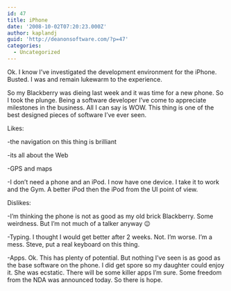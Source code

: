 ```yaml
---
id: 47
title: iPhone
date: '2008-10-02T07:20:23.000Z'
author: kaplandj
guid: 'http://deanonsoftware.com/?p=47'
categories:
  - Uncategorized
---
```

Ok. I know I’ve investigated the development environment for the iPhone. Busted. I was and remain lukewarm to the experience.

So my Blackberry was dieing last week and it was time for a new phone. So I took the plunge. Being a software developer I’ve come to appreciate milestones in the business. All I can say is WOW. This thing is one of the best designed pieces of software I’ve ever seen.

Likes:

-the navigation on this thing is brilliant

-its all about the Web

-GPS and maps

-I don’t need a phone and an iPod. I now have one device. I take it to work and the Gym. A better iPod then the iPod from the UI point of view.

Dislikes:

-I’m thinking the phone is not as good as my old brick Blackberry. Some weirdness. But I’m not much of a talker anyway 😉

-Typing. I thought I would get better after 2 weeks. Not. I’m worse. I’m a mess. Steve, put a real keyboard on this thing.

-Apps. Ok. This has plenty of potential. But nothing I’ve seen is as good as the base software on the phone. I did get spore so my daughter could enjoy it. She was ecstatic. There will be some killer apps I’m sure. Some freedom from the NDA was announced today. So there is hope.
